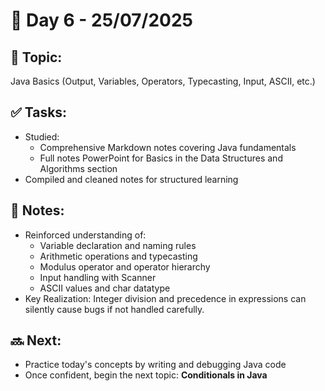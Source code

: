# 📅 Day 6 - 25/07/2025

## 📘 Topic:
Java Basics (Output, Variables, Operators, Typecasting, Input, ASCII, etc.)

## ✅ Tasks:
- Studied: 
  - Comprehensive Markdown notes covering Java fundamentals
  - Full notes PowerPoint for Basics in the Data Structures and Algorithms section
- Compiled and cleaned notes for structured learning

## 🧠 Notes:
- Reinforced understanding of:
  - Variable declaration and naming rules
  - Arithmetic operations and typecasting
  - Modulus operator and operator hierarchy
  - Input handling with Scanner
  - ASCII values and char datatype
- Key Realization: Integer division and precedence in expressions can silently cause bugs if not handled carefully.

## 🔜 Next:
- Practice today's concepts by writing and debugging Java code
- Once confident, begin the next topic: **Conditionals in Java**
